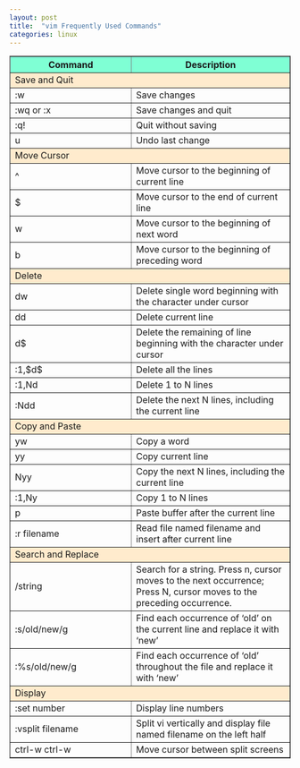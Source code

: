 ```yaml
---
layout: post
title:  "vim Frequently Used Commands"
categories: linux
---
```


<table border="1" cellspacing="0" cellpadding="5">
	<tr bgcolor="7FFFD4">
		<th width="200">Command</th>
		<th>Description</th>
	</tr>
	<tr>
		<td colspan="2" bgcolor="FFEBCD">Save and Quit</td>
	</tr>
	<tr>
		<td>:w</td>
		<td>Save changes</td>
	</tr>
	<tr>
		<td>:wq   or   :x</td>
		<td>Save changes and quit</td>
	</tr>
	<tr>
		<td>:q!</td>
		<td>Quit without saving</td>
	</tr>
	<tr>
		<td>u</td>
		<td>Undo last change</td>
	</tr>
	<tr>
		<td colspan="2" bgcolor="FFEBCD">Move Cursor</td>
	</tr>
	<tr>
		<td>^</td>
		<td>Move cursor to the beginning of current line</td>
	</tr>
	<tr>
		<td>$</td>
		<td>Move cursor to the end of current line</td>
	</tr>
	<tr>
		<td>w</td>
		<td>Move cursor to the beginning of next word</td>
	</tr>
	<tr>
		<td>b</td>
		<td>Move cursor to the beginning of preceding word</td>
	</tr>
	<tr>
		<td colspan="2" bgcolor="FFEBCD">Delete</td>
	</tr>
	<tr>
		<td>dw</td>
		<td>Delete single word beginning with the character under cursor</td>
	</tr>
	<tr>
		<td>dd</td>
		<td>Delete current line</td>
	</tr>
	<tr>
		<td>d$</td>
		<td>Delete the remaining of line beginning with the character under cursor</td>
	</tr>
	<tr>
		<td>:1,$d$</td>
		<td>Delete all the lines</td>
	</tr>
	<tr>
		<td>:1,Nd</td>
		<td>Delete 1 to N lines</td>
	</tr>
	<tr>
		<td>:Ndd</td>
		<td>Delete the next N lines, including the current line</td>
	</tr>
	<tr>
		<td colspan="2" bgcolor="FFEBCD">Copy and Paste</td>
	</tr>
	<tr>
		<td>yw</td>
		<td>Copy a word</td>
	</tr>
	<tr>
		<td>yy</td>
		<td>Copy current line</td>
	</tr>
	<tr>
		<td>Nyy</td>
		<td>Copy the next N lines, including the current line</td>
	</tr>
	<tr>
		<td>:1,Ny</td>
		<td>Copy 1 to N lines</td>
	</tr>
	<tr>
		<td>p</td>
		<td>Paste buffer after the current line</td>
	</tr>
	<tr>
		<td>:r filename</td>
		<td>Read file named filename and insert after current line</td>
	</tr>
	<tr>
		<td colspan="2" bgcolor="FFEBCD">Search and Replace</td>
	</tr>
	<tr>
		<td>/string</td>
		<td>Search for a string. Press n, cursor moves to the next occurrence; Press N, cursor moves to the preceding occurrence.</td>
	</tr>
	<tr>
		<td>:s/old/new/g</td>
		<td>Find each occurrence of ‘old’ on the current line and replace it with ‘new’</td>
	</tr>
	<tr>
		<td>:%s/old/new/g</td>
		<td>Find each occurrence of ‘old’ throughout the file and replace it with ‘new’</td>
	</tr>
	<tr>
		<td colspan="2" bgcolor="FFEBCD">Display</td>
	</tr>
	<tr>
		<td>:set number</td>
		<td>Display line numbers</td>
	</tr>
	<tr>
		<td>:vsplit filename</td>
		<td>Split vi vertically and display file named filename on the left half</td>
	</tr>
	<tr>
		<td>ctrl-w ctrl-w</td>
		<td>Move cursor between split screens</td>
	</tr>
</table>